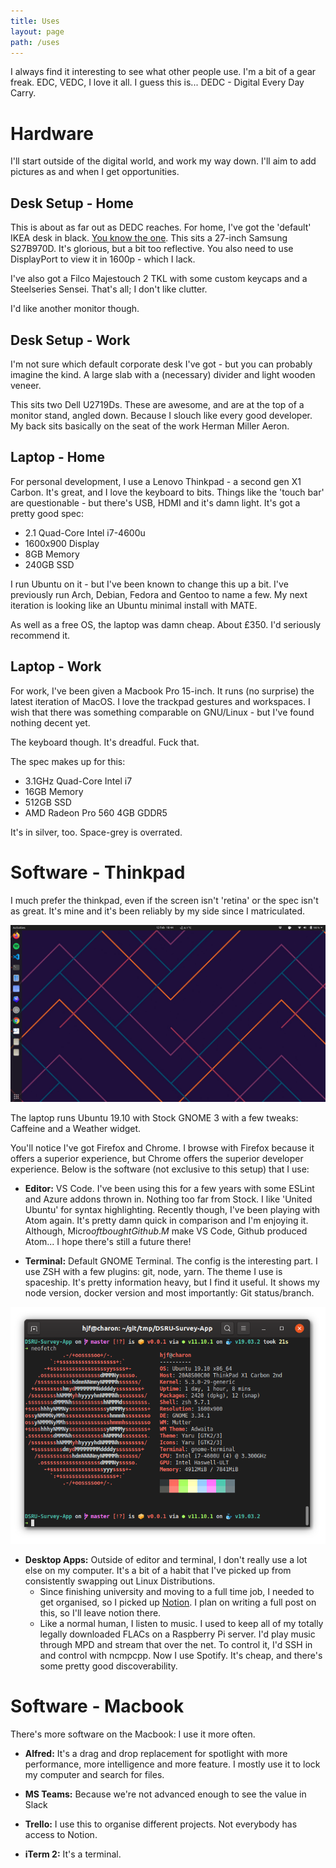 ```yaml
---
title: Uses
layout: page
path: /uses
---
```

I always find it interesting to see what other people use. I'm a bit of a gear freak. EDC, VEDC, I love it all. I guess this is... DEDC - Digital Every Day Carry.

# Hardware

I'll start outside of the digital world, and work my way down. I'll aim to add pictures as and when I get opportunities.

## Desk Setup - Home

This is about as far out as DEDC reaches. For home, I've got the 'default' IKEA desk in black. [You know the one](https://www.ikea.com/gb/en/p/linnmon-adils-table-black-brown-black-s39932562/). This sits a 27-inch Samsung S27B970D. It's glorious, but a bit too reflective. You also need to use DisplayPort to view it in 1600p - which I lack.

I've also got a Filco Majestouch 2 TKL with some custom keycaps and a Steelseries Sensei. That's all; I don't like clutter.

I'd like another monitor though.

## Desk Setup - Work

I'm not sure which default corporate desk I've got - but you can probably imagine the kind. A large slab with a (necessary) divider and light wooden veneer. 

This sits two Dell U2719Ds. These are awesome, and are at the top of a monitor stand, angled down. Because I slouch like every good developer. My back sits basically on the seat of the work Herman Miller Aeron.

## Laptop - Home

For personal development, I use a Lenovo Thinkpad - a second gen X1 Carbon. It's great, and I love the keyboard to bits. Things like the 'touch bar' are questionable - but there's USB, HDMI and it's damn light. It's got a pretty good spec:

* 2.1 Quad-Core Intel i7-4600u
* 1600x900 Display
* 8GB Memory
* 240GB SSD

I run Ubuntu on it - but I've been known to change this up a bit. I've previously run Arch, Debian, Fedora and Gentoo to name a few. My next iteration is looking like an Ubuntu minimal install with MATE.

As well as a free OS, the laptop was damn cheap. About £350. I'd seriously recommend it.

## Laptop - Work

For work, I've been given a Macbook Pro 15-inch. It runs (no surprise) the latest iteration of MacOS. I love the trackpad gestures and workspaces. I wish that there was something comparable on GNU/Linux - but I've found nothing decent yet.

The keyboard though. It's dreadful. Fuck that.

The spec makes up for this:

* 3.1GHz Quad-Core Intel i7
* 16GB Memory
* 512GB SSD
* AMD Radeon Pro 560 4GB GDDR5

It's in silver, too. Space-grey is overrated.

# Software - Thinkpad

I much prefer the thinkpad, even if the screen isn't 'retina' or the spec isn't as great. It's mine and it's been reliably by my side since I matriculated.

![Personal PC Setup](./desktop-thread-tp.png)

The laptop runs Ubuntu 19.10 with Stock GNOME 3 with a few tweaks: Caffeine and a Weather widget.

You'll notice I've got Firefox and Chrome. I browse with Firefox because it offers a superior experience, but Chrome offers the superior developer experience. Below is the software (not exclusive to this setup) that I use:

* **Editor:** VS Code. I've been using this for a few years with some ESLint and Azure addons thrown in. Nothing too far from Stock. I like 'United Ubuntu' for syntax highlighting. Recently though, I've been playing with Atom again. It's pretty damn quick in comparison and I'm enjoying it. Although, Micro$oft bought Github. M$ make VS Code, Github produced Atom... I hope there's still a future there!

* **Terminal:** Default GNOME Terminal. The config is the interesting part. I use ZSH with a few plugins: git, node, yarn. The theme I use is spaceship. It's pretty information heavy, but I find it useful. It shows my node version, docker version and most importantly: Git status/branch.

![Ubuntu information](./fetch-ubuntu.png)

* **Desktop Apps:** Outside of editor and terminal, I don't really use a lot else on my computer. It's a bit of a habit that I've picked up from consistently swapping out Linux Distributions.
  * Since finishing university and moving to a full time job, I needed to get organised, so I picked up [Notion](https://notion.so). I plan on writing a full post on this, so I'll leave notion there.
  * Like a normal human, I listen to music. I used to keep all of my totally legally downloaded FLACs on a Raspberry Pi server. I'd play music through MPD and stream that over the net. To control it, I'd SSH in and control with ncmpcpp. Now I use Spotify. It's cheap, and there's some pretty good discoverability. 

# Software - Macbook

There's more software on the Macbook: I use it more often.

* **Alfred:** It's a drag and drop replacement for spotlight with more performance, more intelligence and more feature. I mostly use it to lock my computer and search for files.

* **MS Teams:** Because we're not advanced enough to see the value in Slack

* **Trello:** I use this to organise different projects. Not everybody has access to Notion.

* **iTerm 2:** It's a terminal.